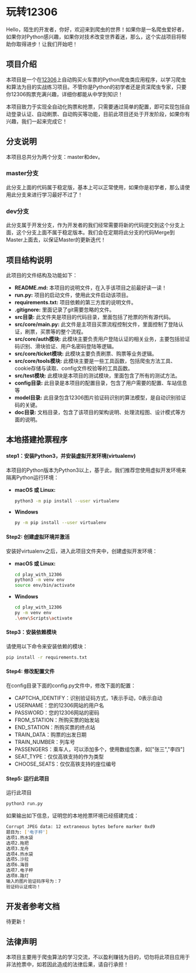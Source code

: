 # 玩转12306

Hello，陌生的开发者，你好，欢迎来到爬虫的世界！如果你是一名爬虫爱好者，如果你对Python感兴趣，如果你对技术改变世界着迷，那么，这个实战项目将帮助你取得进步！让我们开始吧！

## 项目介绍

本项目是一个在[12306](https://www.12306.cn/index/)上自动购买火车票的Python爬虫类应用程序，以学习爬虫和算法为目的实战练习项目。不管你是Python的初学者还是资深爬虫专家，只要你12306购票充满兴趣，详细你都能从中学到知识！

本项目致力于实现全自动化购票和抢票，只需要通过简单的配置，即可实现包括自动登录认证、自动刷票、自动购买等功能，目前此项目还处于开发阶段，如果你有兴趣，我们一起来完成它！

## 分支说明

本项目总共分为两个分支：master和dev。

### master分支

此分支上面的代码属于稳定版，基本上可以正常使用，如果你是初学者，那么请使用此分支来进行学习最好不过了！

### dev分支

此分支属于开发分支，作为开发者的我们经常需要将新的代码提交到这个分支上面，这个分支上面不属于稳定版本。我们会在定期将此分支的代码Merge到Master上面去，以保证Master的更新迭代！

## 项目结构说明

此项目的文件结构及功能如下：

* **README.md:** 本项目的说明文件，在入手该项目之前最好读一读！
* **run.py:** 项目的启动文件，使用此文件启动该项目。
* **requirements.txt:** 项目依赖的第三方库的说明文件。
* **.gitignore:** 里面记录了git需要忽略的文件。
* **src目录:** 此文件夹是项目的代码目录，里面包括了抢票的所有源代码。
* **src/core/main.py:** 此文件是主项目买票流程控制文件，里面控制了登陆认证，刷票，买票等的整个流程。
* **src/core/auth模块:** 此模块主要负责用户登陆认证的相关业务，主要包括验证码识别、滑块验证、用户名密码登陆等逻辑。
* **src/core/ticket模块:** 此模块主要负责刷票、购票等业务逻辑。
* **src/core/tools模块:** 此模块主要是一些工具函数，包括爬虫方法工具、cookie存储与读取、config文件校验等的工具函数。
* **src/test模块:** 此模块是本项目的测试模块，里面包含了所有的测试方法。
* **config目录:** 此目录是本项目的配置目录，包含了用户需要的配置、车站信息等
* **model目录:** 此目录包含12306图片验证码识别的算法模型，是自动识别验证码的关键。
* **doc目录:** 文档目录，包含了该项目的架构说明、处理流程图、设计模式等方面的说明。

## 本地搭建抢票程序

#### step1：安装Python3，并安装虚拟开发环境(virtualenv)

本项目的Python版本为Python3以上，基于此，我们推荐您使用虚拟开发环境来隔离Python运行环境：

* **macOS 或 Linux:**

    ```bash
    python3 -m pip install --user virtualenv
    ```

* **Windows**

    ```bash
    py -m pip install --user virtualenv
    ```

#### Step2: 创建虚拟环境并激活

安装好virtualenv之后，进入此项目文件夹中，创建虚拟开发环境：

* **macOS 或 Linux:**

    ```bash
    cd play_with_12306
    python3 -m venv env
    source env/bin/activate
    ```

* **Windows**

    ```bash
    cd play_with_12306
    py -m venv env
    .\env\Scripts\activate
    ```

#### Step3：安装依赖模块

请使用以下命令来安装依赖的模块：

```bash
pip install -r requirements.txt
```

#### Step4: 修改配置文件

在config目录下面的config.py文件中，修改下面的配置：

* CAPTCHA_IDENTIFY：识别验证码方式，1表示手动，0表示自动
* USERNAME：您的12306网站的用户名
* PASSWORD：您的12306网站的密码
* FROM_STATION：所购买票的始发站
* END_STATION：所购买票的终点站
* TRAIN_DATA：购票的出发日期
* TRAIN_NUMBER：列车号
* PASSENGERS：乘车人，可以添加多个，使用数组包裹，如["张三","李四"]
* SEAT_TYPE：仅仅高铁支持的作为类型
* CHOOSE_SEATS：仅仅高铁支持的座位编号

#### Step5: 运行此项目

运行此项目

```bash
python3 run.py
```

如果输出如下信息，证明您的本地抢票环境已经搭建完成：

```bash
Corrupt JPEG data: 12 extraneous bytes before marker 0xd9
题目为: ['电子秤']
选项1.热水袋
选项2.拖把
选项3.龙舟
选项4.热水袋
选项5.沙拉
选项6.海苔
选项7.电子秤
选项8.路灯
输入的图片验证码序号为：7
验证码认证成功！
```


## 开发者参考文档

待更新！

## 法律声明

本项目主要用于爬虫算法的学习交流，不以盈利赚钱为目的，切勿将此项目应用于非法抢票中，如若因此造成的法律后果，请自行承担！